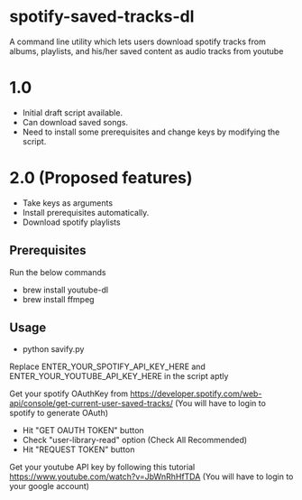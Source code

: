 # spotify-saved-tracks-dl

A command line utility which lets users download spotify tracks from albums, playlists, and his/her saved content as audio tracks from youtube

# 1.0 
* Initial draft script available.
* Can download saved songs.
* Need to install some prerequisites and change keys by modifying the script. 

# 2.0 (Proposed features)
* Take keys as arguments 
* Install prerequisites automatically.
* Download spotify playlists

## Prerequisites
Run the below commands
* brew install youtube-dl
* brew install ffmpeg 

## Usage
* python savify.py 

Replace ENTER\_YOUR\_SPOTIFY\_API\_KEY\_HERE and ENTER\_YOUR\_YOUTUBE\_API\_KEY\_HERE in the script aptly

Get your  spotify OAuthKey from https://developer.spotify.com/web-api/console/get-current-user-saved-tracks/ (You will have to login to spotify to generate OAuth)
* Hit "GET OAUTH TOKEN" button
* Check "user-library-read" option (Check All Recommended)
* Hit "REQUEST TOKEN" button

Get your youtube API key by following this tutorial https://www.youtube.com/watch?v=JbWnRhHfTDA (You will have to login to your google account)
